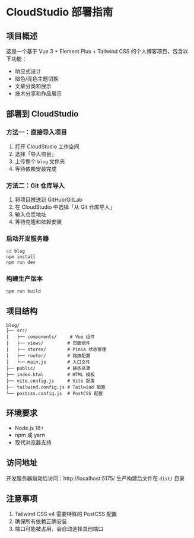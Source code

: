 # CloudStudio 部署指南

## 项目概述
这是一个基于 Vue 3 + Element Plus + Tailwind CSS 的个人博客项目，包含以下功能：
- 响应式设计
- 暗色/亮色主题切换
- 文章分类和展示
- 技术分享和作品展示

## 部署到 CloudStudio

### 方法一：直接导入项目
1. 打开 CloudStudio 工作空间
2. 选择「导入项目」
3. 上传整个 `blog` 文件夹
4. 等待依赖安装完成

### 方法二：Git 仓库导入
1. 将项目推送到 GitHub/GitLab
2. 在 CloudStudio 中选择「从 Git 仓库导入」
3. 输入仓库地址
4. 等待克隆和依赖安装

### 启动开发服务器
```bash
cd blog
npm install
npm run dev
```

### 构建生产版本
```bash
npm run build
```

## 项目结构
```
blog/
├── src/
│   ├── components/     # Vue 组件
│   ├── views/         # 页面组件
│   ├── stores/        # Pinia 状态管理
│   ├── router/        # 路由配置
│   └── main.js        # 入口文件
├── public/            # 静态资源
├── index.html         # HTML 模板
├── vite.config.js     # Vite 配置
├── tailwind.config.js # Tailwind 配置
└── postcss.config.js  # PostCSS 配置
```

## 环境要求
- Node.js 18+
- npm 或 yarn
- 现代浏览器支持

## 访问地址
开发服务器启动后访问：http://localhost:5175/
生产构建后文件在 `dist/` 目录

## 注意事项
1. Tailwind CSS v4 需要特殊的 PostCSS 配置
2. 确保所有依赖正确安装
3. 端口可能被占用，会自动选择其他端口